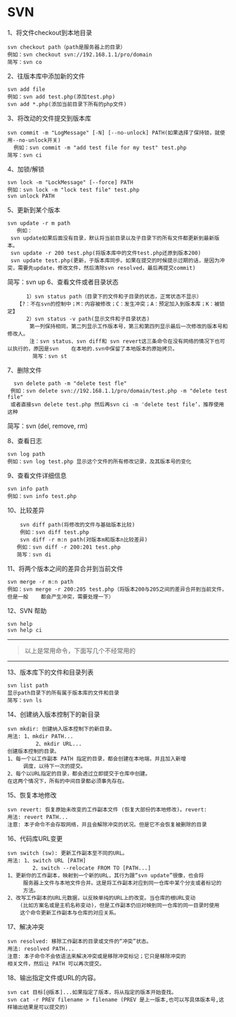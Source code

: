 # SVN

1、将文件checkout到本地目录
    
    svn checkout path（path是服务器上的目录）
    例如：svn checkout svn://192.168.1.1/pro/domain
    简写：svn co

2、往版本库中添加新的文件

    svn add file
    例如：svn add test.php(添加test.php)
    svn add *.php(添加当前目录下所有的php文件)

3、将改动的文件提交到版本库
    
    svn commit -m "LogMessage" [-N] [--no-unlock] PATH(如果选择了保持锁，就使用--no-unlock开关)
      例如：svn commit -m "add test file for my test" test.php
    简写：svn ci
4、加锁/解锁
    
    svn lock -m "LockMessage" [--force] PATH
    例如：svn lock -m "lock test file" test.php
    svn unlock PATH

5、更新到某个版本
  
    svn update -r m path
       例如：
     svn update如果后面没有目录，默认将当前目录以及子目录下的所有文件都更新到最新版本。
     svn update -r 200 test.php(将版本库中的文件test.php还原到版本200)
     svn update test.php(更新，于版本库同步。如果在提交的时候提示过期的话，是因为冲突，需要先update，修改文件，然后清除svn resolved，最后再提交commit)
   简写：svn up
6、查看文件或者目录状态
```
      1）svn status path（目录下的文件和子目录的状态，正常状态不显示）
   【?：不在svn的控制中；M：内容被修改；C：发生冲突；A：预定加入到版本库；K：被锁定】
      2）svn status -v path(显示文件和子目录状态)
       第一列保持相同，第二列显示工作版本号，第三和第四列显示最后一次修改的版本号和修改人。
       注：svn status、svn diff和 svn revert这三条命令在没有网络的情况下也可以执行的，原因是svn    在本地的.svn中保留了本地版本的原始拷贝。
        简写：svn st
```
7、删除文件

      svn delete path -m "delete test fle"
     例如：svn delete svn://192.168.1.1/pro/domain/test.php -m "delete test file"
     或者直接svn delete test.php 然后再svn ci -m 'delete test file‘，推荐使用这种
简写：svn (del, remove, rm)

8、查看日志

    svn log path
    例如：svn log test.php 显示这个文件的所有修改记录，及其版本号的变化

9、查看文件详细信息

    svn info path
    例如：svn info test.php

10、比较差异
```
    svn diff path(将修改的文件与基础版本比较)
    例如：svn diff test.php
    svn diff -r m:n path(对版本m和版本n比较差异)
   例如：svn diff -r 200:201 test.php
   简写：svn di
```
11、将两个版本之间的差异合并到当前文件

    svn merge -r m:n path
    例如：svn merge -r 200:205 test.php（将版本200与205之间的差异合并到当前文件，但是一般    都会产生冲突，需要处理一下）

12、SVN 帮助
```
svn help
svn help ci
```

<hr>

> 以上是常用命令，下面写几个不经常用的

<hr>

13、版本库下的文件和目录列表
```
svn list path
显示path目录下的所有属于版本库的文件和目录
简写：svn ls
```
 
14、创建纳入版本控制下的新目录
```
svn mkdir: 创建纳入版本控制下的新目录。
用法: 1、mkdir PATH...
         2、mkdir URL...
创建版本控制的目录。
1、每一个以工作副本 PATH 指定的目录，都会创建在本地端，并且加入新增
     调度，以待下一次的提交。
2、每个以URL指定的目录，都会透过立即提交于仓库中创建。
在这两个情况下，所有的中间目录都必须事先存在。
```
 
15、恢复本地修改
```
svn revert: 恢复原始未改变的工作副本文件 (恢复大部份的本地修改)。revert:
用法: revert PATH...
注意: 本子命令不会存取网络，并且会解除冲突的状况。但是它不会恢复被删除的目录
```
 
16、代码库URL变更
```
svn switch (sw): 更新工作副本至不同的URL。
用法: 1、switch URL [PATH]
        2、switch --relocate FROM TO [PATH...]
1、更新你的工作副本，映射到一个新的URL，其行为跟“svn update”很像，也会将
     服务器上文件与本地文件合并。这是将工作副本对应到同一仓库中某个分支或者标记的
     方法。
2、改写工作副本的URL元数据，以反映单纯的URL上的改变。当仓库的根URL变动 
    (比如方案名或是主机名称变动)，但是工作副本仍旧对映到同一仓库的同一目录时使用
    这个命令更新工作副本与仓库的对应关系。
```
 
17、解决冲突

    svn resolved: 移除工作副本的目录或文件的“冲突”状态。
    用法: resolved PATH...
    注意: 本子命令不会依语法来解决冲突或是移除冲突标记；它只是移除冲突的
    相关文件，然后让 PATH 可以再次提交。
 
18、输出指定文件或URL的内容。

    svn cat 目标[@版本]...如果指定了版本，将从指定的版本开始查找。
    svn cat -r PREV filename > filename (PREV 是上一版本,也可以写具体版本号,这样输出结果是可以提交的)
